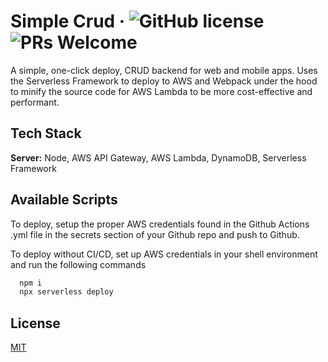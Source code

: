 # Simple Crud &middot; ![GitHub license](https://img.shields.io/badge/license-MIT-blue.svg) ![PRs Welcome](https://img.shields.io/badge/PRs-welcome-brightgreen.svg)

A simple, one-click deploy, CRUD backend for web and mobile apps. Uses the Serverless Framework to deploy to AWS and Webpack under the hood to minify the source code for AWS Lambda to be more cost-effective and performant.

## Tech Stack

**Server:** Node, AWS API Gateway, AWS Lambda, DynamoDB, Serverless Framework

## Available Scripts

To deploy, setup the proper AWS credentials found in the Github Actions .yml file in the secrets section of your Github repo and push to Github.

To deploy without CI/CD, set up AWS credentials in your shell environment and run the following commands

```bash
  npm i
  npx serverless deploy
```

## License

[MIT](https://choosealicense.com/licenses/mit/)
